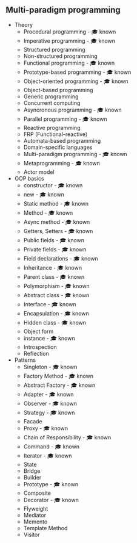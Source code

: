 ## Multi-paradigm programming

- Theory
  - Procedural programming - 🎓 known
  - Imperative programming - 🎓 known
  - Structured programming
  - Non-structured programming
  - Functional programming - 🎓 known
  - Prototype-based programming - 🎓 known
  - Object-oriented programming - 🎓 known
  - Object-based programming
  - Generic programming
  - Concurrent computing
  - Asyncronous programming - 🎓 known
  - Parallel programming - 🎓 known
  - Reactive programming
  - FRP (Functional-reactive)
  - Automata-based programming
  - Domain-specific languages
  - Multi-paradigm programming - 🎓 known
  - Metaprogramming - 🎓 known
  - Actor model
- OOP basics
  - constructor - 🎓 known
  - new - 🎓 known
  - Static method - 🎓 known
  - Method - 🎓 known
  - Async method - 🎓 known
  - Getters, Setters - 🎓 known
  - Public fields - 🎓 known
  - Private fields - 🎓 known
  - Field declarations - 🎓 known
  - Inheritance - 🎓 known
  - Parent class - 🎓 known
  - Polymorphism - 🎓 known
  - Abstract class - 🎓 known
  - Interface - 🎓 known
  - Encapsulation - 🎓 known
  - Hidden class - 🎓 known
  - Object form
  - instance - 🎓 known
  - Introspection
  - Reflection 
- Patterns
  - Singleton - 🎓 known
  - Factory Method - 🎓 known
  - Abstract Factory - 🎓 known
  - Adapter - 🎓 known
  - Observer - 🎓 known
  - Strategy - 🎓 known
  - Facade 
  - Proxy - 🎓 known
  - Chain of Responsibility - 🎓 known
  - Command - 🎓 known
  - Iterator - 🎓 known
  - State
  - Bridge
  - Builder
  - Prototype - 🎓 known
  - Composite
  - Decorator - 🎓 known
  - Flyweight
  - Mediator
  - Memento
  - Template Method
  - Visitor

